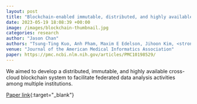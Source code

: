 ```yaml
---
layout: post
title: "Blockchain-enabled immutable, distributed, and highly available clinical research activity logging system for federated COVID-19 data analysis from multiple institutions"
date: 2023-05-19 18:08:39 +00:00
image: /images/blockchain-thumbnail.jpg
categories: research
author: "Jason Chan"
authors: "Tsung-Ting Kuo, Anh Pham, Maxim E Edelson, Jihoon Kim, <strong>Jason Chan</strong>, Yash Gupta, Lucila Ohno-Machado; The R2D2 Consortium"
venue: "Journal of the American Medical Informatics Association"
paper: https://pmc.ncbi.nlm.nih.gov/articles/PMC10198529/
---
```


We aimed to develop a distributed, immutable, and highly available cross-cloud blockchain system to facilitate federated data analysis activities among multiple institutions.

[Paper link](https://pmc.ncbi.nlm.nih.gov/articles/PMC10198529/){:target="\_blank"}
